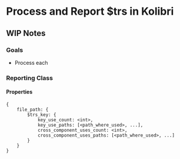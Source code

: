 # Process and Report $trs in Kolibri

## WIP Notes

### Goals

- Process each 

### Reporting Class

#### Properties

```
{
    file_path: {
        $trs_key: {
            key_use_count: <int>,
            key_use_paths: [<path_where_used>, ...],
            cross_component_uses_count: <int>,
            cross_component_uses_paths: [<path_where_used>, ...]
        }
    }
}
```